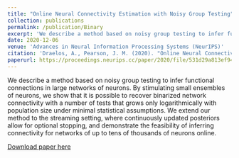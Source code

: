 ```yaml
---
title: "Online Neural Connectivity Estimation with Noisy Group Testing"
collection: publications
permalink: /publication/Binary
excerpt: 'We describe a method based on noisy group testing to infer functional connections in large networks of neurons. By stimulating small ensembles of neurons, we show that it is possible to recover binarized network connectivity with a number of tests that grows only logarithmically with population size under minimal statistical assumptions. We extend our method to the streaming setting, where continuously updated posteriors allow for optional stopping, and demonstrate the feasibility of inferring connectivity for networks of up to tens of thousands of neurons online.'
date: 2020-12-06
venue: 'Advances in Neural Information Processing Systems (NeurIPS)'
citation: 'Draelos, A., Pearson, J. M. (2020). "Online Neural Connectivity Estimation with Noisy Group Testing." Advances in Neural Information Processing Systems 33.'
paperurl: https://proceedings.neurips.cc/paper/2020/file/531d29a813ef9471aad0a5558d449a73-Paper.pdf
---
```

We describe a method based on noisy group testing to infer functional connections in large networks of neurons. By stimulating small ensembles of neurons, we show that it is possible to recover binarized network connectivity with a number of tests that grows only logarithmically with population size under minimal statistical assumptions. We extend our method to the streaming setting, where continuously updated posteriors allow for optional stopping, and demonstrate the feasibility of inferring connectivity for networks of up to tens of thousands of neurons online.

[Download paper here](https://proceedings.neurips.cc/paper/2020/file/531d29a813ef9471aad0a5558d449a73-Paper.pdf)
